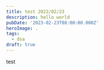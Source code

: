 ```yaml
---
title: test 2022/02/23
description: hello world
pubDate: '2023-02-23T08:00:00.000Z'
heroImage: .
tags:
  - dsa
draft: true
---
```


test
